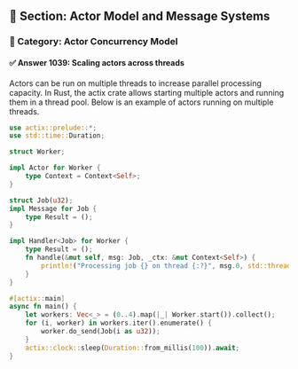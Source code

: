 ## 📘 Section: Actor Model and Message Systems  
### 🔹 Category: Actor Concurrency Model  
#### ✅ Answer 1039: Scaling actors across threads

Actors can be run on multiple threads to increase parallel processing capacity. In Rust, the actix crate allows starting multiple actors and running them in a thread pool. Below is an example of actors running on multiple threads.

```rust
use actix::prelude::*;
use std::time::Duration;

struct Worker;

impl Actor for Worker {
    type Context = Context<Self>;
}

struct Job(u32);
impl Message for Job {
    type Result = ();
}

impl Handler<Job> for Worker {
    type Result = ();
    fn handle(&mut self, msg: Job, _ctx: &mut Context<Self>) {
        println!("Processing job {} on thread {:?}", msg.0, std::thread::current().id());
    }
}

#[actix::main]
async fn main() {
    let workers: Vec<_> = (0..4).map(|_| Worker.start()).collect();
    for (i, worker) in workers.iter().enumerate() {
        worker.do_send(Job(i as u32));
    }
    actix::clock::sleep(Duration::from_millis(100)).await;
}
```
